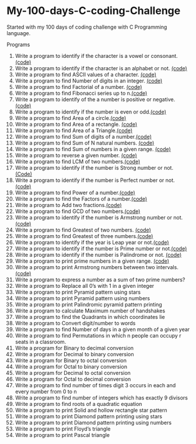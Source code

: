 # My-100-days-C-coding-Challenge
Started with my 100 days of coding challenge with C Programming language.

Programs
1. Write a program to identify if the character is a vowel or consonant. [(code)](https://github.com/Udhays07/My-100-days-C-coding-Challenge/blob/main/Day1.c)
2. Write a program to identify if the character is an alphabet or not. [(code)](https://github.com/Udhays07/My-100-days-C-coding-Challenge/blob/main/Day2.c)
3. Write a program to find ASCII values of a character. [(code)](https://github.com/Udhays07/My-100-days-C-coding-Challenge/blob/main/Day3.c)
4. Write a program to find Number of digits in an integer. [(code)](https://github.com/Udhays07/My-100-days-C-coding-Challenge/blob/main/Day4.c)
5. Write a program to find Factorial of a number. [(code)](https://github.com/Udhays07/My-100-days-C-coding-Challenge/blob/main/Day5.c)
6. Write a program to find Fibonacci series up to n.[(code)](https://github.com/Udhays07/My-100-days-C-coding-Challenge/blob/main/Day6.c)  
7. Write a program to identify of the a number is positive or negative.[(code)](https://github.com/Udhays07/My-100-days-C-coding-Challenge/blob/main/Day7.c)
8. Write a program to identify if the number is even or odd.[(code)](https://github.com/Udhays07/My-100-days-C-coding-Challenge/blob/main/Day8.c)
9. Write a program to find Area of a circle.[(code)](https://github.com/Udhays07/My-100-days-C-coding-Challenge/blob/main/Day9.c) 
10. Write a program to find Area of a rectangle. [(code)](https://github.com/Udhays07/My-100-days-C-coding-Challenge/blob/main/Day10.c)
11. Write a program to find Area of a Triangle.[(code)](https://github.com/Udhays07/My-100-days-C-coding-Challenge/blob/main/Day11.c) 
12. Write a program to find Sum of digits of a number.[(code)](https://github.com/Udhays07/My-100-days-C-coding-Challenge/blob/main/Day12.c)
13. Write a program to find Sum of N natural numbers. [(code)](https://github.com/Udhays07/My-100-days-C-coding-Challenge/blob/main/Day13.c)
14. Write a program to find Sum of numbers in a given range. [(code)](https://github.com/Udhays07/My-100-days-C-coding-Challenge/blob/main/Day14.c)
15. Write a program to reverse a given number. [(code)](https://github.com/Udhays07/My-100-days-C-coding-Challenge/blob/main/Day15.c)
16. Write a program to find LCM of two numbers.[(code)](https://github.com/Udhays07/My-100-days-C-coding-Challenge/blob/main/Day16.c)
17. Write a program to identify if the number is Strong number or not. [(Code)](https://github.com/Udhays07/My-100-days-C-coding-Challenge/blob/main/Day17.c)
18. Write a program to identify if the number is Perfect number or not. [(code)](https://github.com/Udhays07/My-100-days-C-coding-Challenge/blob/main/Day18.c)
19. Write a program to find Power of a number.[(code)](https://github.com/Udhays07/My-100-days-C-coding-Challenge/blob/main/Day19.c)
20. Write a program to find the Factors of a number.[(code)](https://github.com/Udhays07/My-100-days-C-coding-Challenge/blob/main/Day20.c)
21. Write a program to Add two fractions.[(code)](https://github.com/Udhays07/My-100-days-C-coding-Challenge/blob/main/Day21.c)
22. Write a program to find GCD of two numbers.[(code)](https://github.com/Udhays07/My-100-days-C-coding-Challenge/blob/main/Day22.c) 
23. Write a program to identify if the number is Armstrong number or not.[(code)](https://github.com/Udhays07/My-100-days-C-coding-Challenge/blob/main/Day23.c)
24. Write a program to find Greatest of two numbers. [(code)](https://github.com/Udhays07/My-100-days-C-coding-Challenge/blob/main/Day24.c)
25. Write a program to find Greatest of three numbers.[(code)](https://github.com/Udhays07/My-100-days-C-coding-Challenge/blob/main/Day25.c)
26. Write a program to identify if the year is Leap year or not.[(code)](https://github.com/Udhays07/My-100-days-C-coding-Challenge/blob/main/Day26.c) 
27. Write a program to identify if the number is Prime number or not.[(code)](https://github.com/Udhays07/My-100-days-C-coding-Challenge/blob/main/Day27.c) 
28. Write a program to identify if the number is Palindrome or not. [(code)](https://github.com/Udhays07/My-100-days-C-coding-Challenge/blob/main/Day28.c)
29. Write a program to print prime numbers in a given range. [(code)](https://github.com/Udhays07/My-100-days-C-coding-Challenge/blob/main/Day29.c)
30. Write a program to print Armstrong numbers between two intervals. [(code)](https://github.com/Udhays07/My-100-days-C-coding-Challenge/blob/main/Day30.c)
31. Write a program to express a number as a sum of two prime numbers?
32. Write a program to Replace all 0’s with 1 in a given integer
33. Write a program to print Pyramid pattern using stars
34. Write a program to print Pyramid pattern using numbers
35. Write a program to print Palindromic pyramid pattern printing
36. Write a program to calculate Maximum number of handshakes
37. Write a program to find the Quadrants in which coordinates lie
38. Write a program to Convert digit/number to words
39. Write a program to find Number of days in a given month of a given year
40. Write a program to find Permutations in which n people can occupy r seats in a classroom.
41. Write a program for Binary to decimal conversion
42. Write a program for Decimal to binary conversion
43. Write a program for Binary to octal conversion
44. Write a program for Octal to binary conversion
45. Write a program for Decimal to octal conversion
46. Write a program for Octal to decimal conversion
47. Write a program to find number of times digit 3 occurs in each and every number from 0 to n
48. Write a program to find number of integers which has exactly 9 divisors
49. Write a program to find roots of a quadratic equation
50. Write a program to print Solid and hollow rectangle star pattern
51. Write a program to print Diamond pattern printing using stars
52. Write a program to print Diamond pattern printing using numbers
53. Write a program to print Floyd’s triangle
54. Write a program to print Pascal triangle
